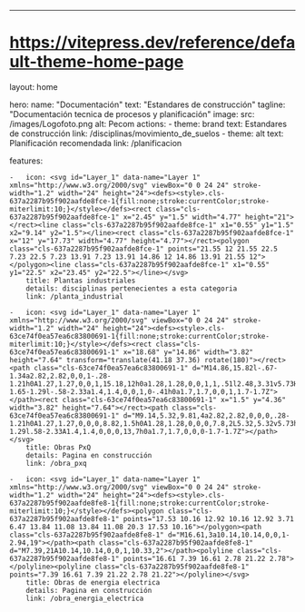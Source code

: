 ---
# https://vitepress.dev/reference/default-theme-home-page
layout: home

hero:
  name: "Documentación"
  text: "Estandares de construcción"
  tagline: "Documentación tecnica de procesos y planificación"
  image:
    src: /images/Logofoto.png
    alt: Pecom
  actions:
    - theme: brand
      text: Estandares de construcción
      link: /disciplinas/movimiento_de_suelos
    - theme: alt
      text: Planificación recomendada
      link: /planificacion

features:

    -   icon: <svg id="Layer_1" data-name="Layer 1" xmlns="http://www.w3.org/2000/svg" viewBox="0 0 24 24" stroke-width="1.2" width="24" height="24"><defs><style>.cls-637a2287b95f902aafde8fce-1{fill:none;stroke:currentColor;stroke-miterlimit:10;}</style></defs><rect class="cls-637a2287b95f902aafde8fce-1" x="2.45" y="1.5" width="4.77" height="21"></rect><line class="cls-637a2287b95f902aafde8fce-1" x1="0.55" y1="1.5" x2="9.14" y2="1.5"></line><rect class="cls-637a2287b95f902aafde8fce-1" x="12" y="17.73" width="4.77" height="4.77"></rect><polygon class="cls-637a2287b95f902aafde8fce-1" points="21.55 12 21.55 22.5 7.23 22.5 7.23 13.91 7.23 13.91 14.86 12 14.86 13.91 21.55 12"></polygon><line class="cls-637a2287b95f902aafde8fce-1" x1="0.55" y1="22.5" x2="23.45" y2="22.5"></line></svg>
        title: Plantas industriales
        details: disciplinas pertenecientes a esta categoria
        link: /planta_industrial

    -   icon: <svg id="Layer_1" data-name="Layer 1" xmlns="http://www.w3.org/2000/svg" viewBox="0 0 24 24" stroke-width="1.2" width="24" height="24"><defs><style>.cls-63ce74f0ea57ea6c83800691-1{fill:none;stroke:currentColor;stroke-miterlimit:10;}</style></defs><rect class="cls-63ce74f0ea57ea6c83800691-1" x="18.68" y="14.86" width="3.82" height="7.64" transform="translate(41.18 37.36) rotate(180)"></rect><path class="cls-63ce74f0ea57ea6c83800691-1" d="M14.86,15.82l-.67-1.34a2.82,2.82,0,0,1-.28-1.21h0A1.27,1.27,0,0,1,15.18,12h0a1.28,1.28,0,0,1,1,.51l2.48,3.31v5.73H13.33a1.71,1.71,0,0,1-1.65-1.29l-.58-2.33a1.4,1.4,0,0,1,0-.41h0a1.7,1.7,0,0,1,1.7-1.7Z"></path><rect class="cls-63ce74f0ea57ea6c83800691-1" x="1.5" y="4.36" width="3.82" height="7.64"></rect><path class="cls-63ce74f0ea57ea6c83800691-1" d="M9.14,5.32,9.81,4a2.82,2.82,0,0,0,.28-1.21h0A1.27,1.27,0,0,0,8.82,1.5h0A1.28,1.28,0,0,0,7.8,2L5.32,5.32v5.73h5.35a1.71,1.71,0,0,0,1.65-1.29l.58-2.33A1.4,1.4,0,0,0,13,7h0a1.7,1.7,0,0,0-1.7-1.7Z"></path></svg>
        title: Obras PxQ
        details: Pagina en construcción
        link: /obra_pxq

    -   icon: <svg id="Layer_1" data-name="Layer 1" xmlns="http://www.w3.org/2000/svg" viewBox="0 0 24 24" stroke-width="1.2" width="24" height="24"><defs><style>.cls-637a2287b95f902aafde8fe8-1{fill:none;stroke:currentColor;stroke-miterlimit:10;}</style></defs><polygon class="cls-637a2287b95f902aafde8fe8-1" points="17.53 10.16 12.92 10.16 12.92 3.71 6.47 13.84 11.08 13.84 11.08 20.3 17.53 10.16"></polygon><path class="cls-637a2287b95f902aafde8fe8-1" d="M16.61,3a10.14,10.14,0,0,1-2.94,19"></path><path class="cls-637a2287b95f902aafde8fe8-1" d="M7.39,21A10.14,10.14,0,0,1,10.33,2"></path><polyline class="cls-637a2287b95f902aafde8fe8-1" points="16.61 7.39 16.61 2.78 21.22 2.78"></polyline><polyline class="cls-637a2287b95f902aafde8fe8-1" points="7.39 16.61 7.39 21.22 2.78 21.22"></polyline></svg>
        title: Obras de energia electrica
        details: Pagina en construcción
        link: /obra_energia_electrica